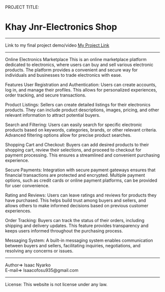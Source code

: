 PROJECT TITLE: <h1>Khay Jnr-Electronics Shop</h1>
<hr>
Link to my final project demo/video
<a href="https://youtu.be/9injWx7_Olk">My Project Link</a>
<hr>
Online Electronics Marketplace
This is an online marketplace platform dedicated to electronics, where users can buy and sell various electronic products. The platform provides a convenient and secure way for individuals and businesses to trade electronics with ease.

Features
User Registration and Authentication: Users can create accounts, log in, and manage their profiles. This allows for personalized experiences, order tracking, and secure transactions.

Product Listings: Sellers can create detailed listings for their electronics products. They can include product descriptions, images, pricing, and other relevant information to attract potential buyers.

Search and Filtering: Users can easily search for specific electronic products based on keywords, categories, brands, or other relevant criteria. Advanced filtering options allow for precise product searches.

Shopping Cart and Checkout: Buyers can add desired products to their shopping cart, review their selections, and proceed to checkout for payment processing. This ensures a streamlined and convenient purchasing experience.

Secure Payments: Integration with secure payment gateways ensures that financial transactions are protected and encrypted. Multiple payment options, such as credit cards or online payment platforms, can be provided for user convenience.

Rating and Reviews: Users can leave ratings and reviews for products they have purchased. This helps build trust among buyers and sellers, and allows others to make informed decisions based on previous customer experiences.

Order Tracking: Buyers can track the status of their orders, including shipping and delivery updates. This feature provides transparency and keeps users informed throughout the purchasing process.

Messaging System: A built-in messaging system enables communication between buyers and sellers, facilitating inquiries, negotiations, and resolving any concerns or issues.

<hr>
Author=> Isaac Nyarko <br>
E-mail=> Isaacofosu935@gmail.com
<hr>
License: This website is not license under any law.
